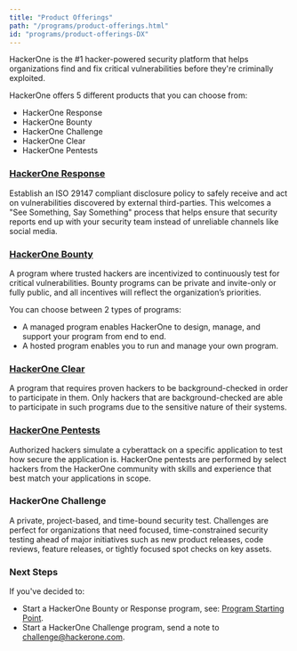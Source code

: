 ```yaml
---
title: "Product Offerings"
path: "/programs/product-offerings.html"
id: "programs/product-offerings-DX"
---
```


HackerOne is the #1 hacker-powered security platform that helps organizations find and fix critical vulnerabilities before they're criminally exploited.

HackerOne offers 5 different products that you can choose from:
* HackerOne Response
* HackerOne Bounty
* HackerOne Challenge
* HackerOne Clear
* HackerOne Pentests

### [HackerOne Response](https://www.hackerone.com/product/response)
Establish an ISO 29147 compliant disclosure policy to safely receive and act on vulnerabilities discovered by external third-parties. This welcomes a "See Something, Say Something" process that helps ensure that security reports end up with your security team instead of unreliable channels like social media.

### [HackerOne Bounty](https://www.hackerone.com/product/bounty)
A program where trusted hackers are incentivized to continuously test for critical vulnerabilities. Bounty programs can be private and invite-only or fully public, and all incentives will reflect the organization’s priorities.

You can choose between 2 types of programs:
* A managed program enables HackerOne to design, manage, and support your program from end to end.
* A hosted program enables you to run and manage your own program.

### [HackerOne Clear](https://www.hackerone.com/product/clear)
A program that requires proven hackers to be background-checked in order to participate in them. Only hackers that are background-checked are able to participate in such programs due to the sensitive nature of their systems.

### [HackerOne Pentests](https://www.hackerone.com/product/pentest)
Authorized hackers simulate a cyberattack on a specific application to test how secure the application is. HackerOne pentests are performed by select hackers from the HackerOne community with skills and experience that best match your applications in scope.

### HackerOne Challenge
A private, project-based, and time-bound security test. Challenges are perfect for organizations that need focused, time-constrained security testing ahead of major initiatives such as new product releases, code reviews, feature releases, or tightly focused spot checks on key assets.

### Next Steps
If you've decided to:
* Start a HackerOne Bounty or Response program, see: [Program Starting Point](program-starting-point.html).
* Start a HackerOne Challenge program, send a note to challenge@hackerone.com.

